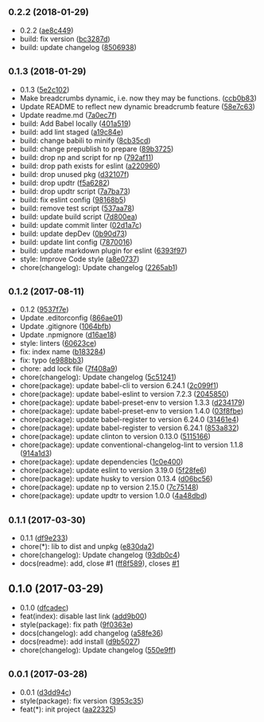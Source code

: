 <a name="0.2.2"></a>
## <small>0.2.2 (2018-01-29)</small>

* 0.2.2 ([ae8c449](https://github.com/gitscrum/vue-2-breadcrumbs/commit/ae8c449))
* build: fix version ([bc3287d](https://github.com/gitscrum/vue-2-breadcrumbs/commit/bc3287d))
* build: update changelog ([8506938](https://github.com/gitscrum/vue-2-breadcrumbs/commit/8506938))



<a name="0.1.3"></a>
## <small>0.1.3 (2018-01-29)</small>

* 0.1.3 ([5e2c102](https://github.com/gitscrum/vue-2-breadcrumbs/commit/5e2c102))
* Make breadcrumbs dynamic, i.e. now they may be functions. ([ccb0b83](https://github.com/gitscrum/vue-2-breadcrumbs/commit/ccb0b83))
* Update README to reflect new dynamic breadcrumb feature ([58e7c63](https://github.com/gitscrum/vue-2-breadcrumbs/commit/58e7c63))
* Update readme.md ([7a0ec7f](https://github.com/gitscrum/vue-2-breadcrumbs/commit/7a0ec7f))
* build: Add Babel locally ([401a519](https://github.com/gitscrum/vue-2-breadcrumbs/commit/401a519))
* build: add lint staged ([a19c84e](https://github.com/gitscrum/vue-2-breadcrumbs/commit/a19c84e))
* build: change babili to minify ([8cb35cd](https://github.com/gitscrum/vue-2-breadcrumbs/commit/8cb35cd))
* build: change prepublish to prepare ([89b3725](https://github.com/gitscrum/vue-2-breadcrumbs/commit/89b3725))
* build: drop np and script for np ([792af11](https://github.com/gitscrum/vue-2-breadcrumbs/commit/792af11))
* build: drop path exists for eslint ([a220960](https://github.com/gitscrum/vue-2-breadcrumbs/commit/a220960))
* build: drop unused pkg ([d32107f](https://github.com/gitscrum/vue-2-breadcrumbs/commit/d32107f))
* build: drop updtr ([f5a6282](https://github.com/gitscrum/vue-2-breadcrumbs/commit/f5a6282))
* build: drop updtr script ([7a7ba73](https://github.com/gitscrum/vue-2-breadcrumbs/commit/7a7ba73))
* build: fix eslint config ([98168b5](https://github.com/gitscrum/vue-2-breadcrumbs/commit/98168b5))
* build: remove test script ([537aa78](https://github.com/gitscrum/vue-2-breadcrumbs/commit/537aa78))
* build: update build script ([7d800ea](https://github.com/gitscrum/vue-2-breadcrumbs/commit/7d800ea))
* build: update commit linter ([02d1a7c](https://github.com/gitscrum/vue-2-breadcrumbs/commit/02d1a7c))
* build: update depDev ([0b90d73](https://github.com/gitscrum/vue-2-breadcrumbs/commit/0b90d73))
* build: update lint config ([7870016](https://github.com/gitscrum/vue-2-breadcrumbs/commit/7870016))
* build: update markdown plugin for eslint ([6393f97](https://github.com/gitscrum/vue-2-breadcrumbs/commit/6393f97))
* style: Improve Code style ([a8e0737](https://github.com/gitscrum/vue-2-breadcrumbs/commit/a8e0737))
* chore(changelog): Update changelog ([2265ab1](https://github.com/gitscrum/vue-2-breadcrumbs/commit/2265ab1))



<a name="0.1.2"></a>
## <small>0.1.2 (2017-08-11)</small>

* 0.1.2 ([9537f7e](https://github.com/gitscrum/vue-2-breadcrumbs/commit/9537f7e))
* Update .editorconfig ([866ae01](https://github.com/gitscrum/vue-2-breadcrumbs/commit/866ae01))
* Update .gitignore ([1064bfb](https://github.com/gitscrum/vue-2-breadcrumbs/commit/1064bfb))
* Update .npmignore ([d16ae18](https://github.com/gitscrum/vue-2-breadcrumbs/commit/d16ae18))
* style: linters ([60623ce](https://github.com/gitscrum/vue-2-breadcrumbs/commit/60623ce))
* fix: index name ([b183284](https://github.com/gitscrum/vue-2-breadcrumbs/commit/b183284))
* fix: typo ([e988bb3](https://github.com/gitscrum/vue-2-breadcrumbs/commit/e988bb3))
* chore: add lock file ([7f408a9](https://github.com/gitscrum/vue-2-breadcrumbs/commit/7f408a9))
* chore(changelog): Update changelog ([5c51241](https://github.com/gitscrum/vue-2-breadcrumbs/commit/5c51241))
* chore(package): update babel-cli to version 6.24.1 ([2c099f1](https://github.com/gitscrum/vue-2-breadcrumbs/commit/2c099f1))
* chore(package): update babel-eslint to version 7.2.3 ([2045850](https://github.com/gitscrum/vue-2-breadcrumbs/commit/2045850))
* chore(package): update babel-preset-env to version 1.3.3 ([d234179](https://github.com/gitscrum/vue-2-breadcrumbs/commit/d234179))
* chore(package): update babel-preset-env to version 1.4.0 ([03f8fbe](https://github.com/gitscrum/vue-2-breadcrumbs/commit/03f8fbe))
* chore(package): update babel-register to version 6.24.0 ([31461e4](https://github.com/gitscrum/vue-2-breadcrumbs/commit/31461e4))
* chore(package): update babel-register to version 6.24.1 ([853a832](https://github.com/gitscrum/vue-2-breadcrumbs/commit/853a832))
* chore(package): update clinton to version 0.13.0 ([5115166](https://github.com/gitscrum/vue-2-breadcrumbs/commit/5115166))
* chore(package): update conventional-changelog-lint to version 1.1.8 ([914a1d3](https://github.com/gitscrum/vue-2-breadcrumbs/commit/914a1d3))
* chore(package): update dependencies ([1c0e400](https://github.com/gitscrum/vue-2-breadcrumbs/commit/1c0e400))
* chore(package): update eslint to version 3.19.0 ([5f28fe6](https://github.com/gitscrum/vue-2-breadcrumbs/commit/5f28fe6))
* chore(package): update husky to version 0.13.4 ([d06bc56](https://github.com/gitscrum/vue-2-breadcrumbs/commit/d06bc56))
* chore(package): update np to version 2.15.0 ([7c75148](https://github.com/gitscrum/vue-2-breadcrumbs/commit/7c75148))
* chore(package): update updtr to version 1.0.0 ([4a48dbd](https://github.com/gitscrum/vue-2-breadcrumbs/commit/4a48dbd))



<a name="0.1.1"></a>
## <small>0.1.1 (2017-03-30)</small>

* 0.1.1 ([df9e233](https://github.com/gitscrum/vue-2-breadcrumbs/commit/df9e233))
* chore(*): lib to dist and unpkg ([e830da2](https://github.com/gitscrum/vue-2-breadcrumbs/commit/e830da2))
* chore(changelog): Update changelog ([93db0c4](https://github.com/gitscrum/vue-2-breadcrumbs/commit/93db0c4))
* docs(readme): add, close #1 ([ff8f589](https://github.com/gitscrum/vue-2-breadcrumbs/commit/ff8f589)), closes [#1](https://github.com/gitscrum/vue-2-breadcrumbs/issues/1)



<a name="0.1.0"></a>
## 0.1.0 (2017-03-29)

* 0.1.0 ([dfcadec](https://github.com/gitscrum/vue-2-breadcrumbs/commit/dfcadec))
* feat(index): disable last link ([add9b00](https://github.com/gitscrum/vue-2-breadcrumbs/commit/add9b00))
* style(package): fix path ([9f0363e](https://github.com/gitscrum/vue-2-breadcrumbs/commit/9f0363e))
* docs(changelog): add changelog ([a58fe36](https://github.com/gitscrum/vue-2-breadcrumbs/commit/a58fe36))
* docs(readme): add install ([d9b5027](https://github.com/gitscrum/vue-2-breadcrumbs/commit/d9b5027))
* chore(changelog): Update changelog ([550e9ff](https://github.com/gitscrum/vue-2-breadcrumbs/commit/550e9ff))



<a name="0.0.1"></a>
## <small>0.0.1 (2017-03-28)</small>

* 0.0.1 ([d3dd94c](https://github.com/gitscrum/vue-2-breadcrumbs/commit/d3dd94c))
* style(package): fix version ([3953c35](https://github.com/gitscrum/vue-2-breadcrumbs/commit/3953c35))
* feat(*): init project ([aa22325](https://github.com/gitscrum/vue-2-breadcrumbs/commit/aa22325))



